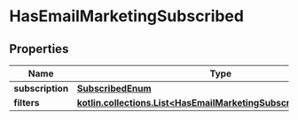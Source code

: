 
# HasEmailMarketingSubscribed

## Properties
| Name | Type | Description | Notes |
| ------------ | ------------- | ------------- | ------------- |
| **subscription** | [**SubscribedEnum**](SubscribedEnum.md) |  |  |
| **filters** | [**kotlin.collections.List&lt;HasEmailMarketingSubscribedFiltersInner&gt;**](HasEmailMarketingSubscribedFiltersInner.md) |  |  [optional] |



